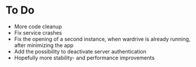 # To Do
  * More code cleanup
  * Fix service crashes
  * Fix the opening of a second instance, when wardrive is already running, after minimizing the app
  * Add the possibility to deactivate server authentication
  * Hopefully more stability- and performance improvements
